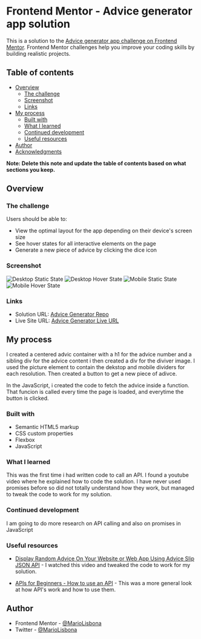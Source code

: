 # Frontend Mentor - Advice generator app solution

This is a solution to the [Advice generator app challenge on Frontend Mentor](https://www.frontendmentor.io/challenges/advice-generator-app-QdUG-13db). Frontend Mentor challenges help you improve your coding skills by building realistic projects.

## Table of contents

- [Overview](#overview)
  - [The challenge](#the-challenge)
  - [Screenshot](#screenshot)
  - [Links](#links)
- [My process](#my-process)
  - [Built with](#built-with)
  - [What I learned](#what-i-learned)
  - [Continued development](#continued-development)
  - [Useful resources](#useful-resources)
- [Author](#author)
- [Acknowledgments](#acknowledgments)

**Note: Delete this note and update the table of contents based on what sections you keep.**

## Overview

### The challenge

Users should be able to:

- View the optimal layout for the app depending on their device's screen size
- See hover states for all interactive elements on the page
- Generate a new piece of advice by clicking the dice icon

### Screenshot

![Desktop Static State](./screenshots/Desktop%20static%20state.png)
![Desktop Hover State](./screenshots/Desktop%20hover%20state.png)
![Mobile Static State](./screenshots/mobile%20static%20state.png)
![Mobile Hover State](./screenshots/Mobile%20hover%20state.png)

### Links

- Solution URL: [Advice Generator Repo](https://github.com/MarioLisbona/FEM-advice-generator)
- Live Site URL: [Advice Generator Live URL](https://mariolisbona.github.io/FEM-advice-generator/)

## My process
I created a centered advic container with a h1 for the advice number and a sibling div for the advice content
i then created a div for the diviver image. I used the picture element to contain the dekstop and mobile dividers for each resolution.
Then created a button to get a new piece of adivce.

In the JavaScript, i created the code to fetch the advice inside a function. That funcion is called every time the page is loaded, and everytime the button is clicked.

### Built with

- Semantic HTML5 markup
- CSS custom properties
- Flexbox
- JavaScript

### What I learned

This was the first time i had written code to call an API. I found a youtube video where he explained how to code the solution. I have never used promises before so did not totally understand how they work, but managed to tweak the code to work for my solution.

### Continued development

I am going to do more research on API calling and also on promises in JavaScript

### Useful resources

- [Display Random Advice On Your Website or Web App Using Advice Slip JSON API](https://www.youtube.com/watch?v=2AfzKmgqWUE) - I watched this video and tweaked the code to work for my solution.

- [APIs for Beginners - How to use an API](https://www.youtube.com/watch?v=GZvSYJDk-us&list=PL8ml6VuR8a30Kaz3Yd1r9XP5lzUxKNL8T&index=3) - This was a more general look at how API's work and how to use them.

## Author

- Frontend Mentor - [@MarioLisbona](https://www.frontendmentor.io/profile/MarioLisbona)
- Twitter - [@MarioLisbona](https://www.twitter.com/MarioLisbona)

